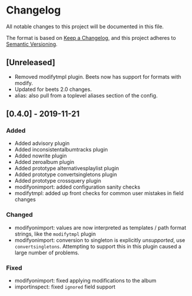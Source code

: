 # Changelog

All notable changes to this project will be documented in this file.

The format is based on [Keep a Changelog](https://keepachangelog.com/en/1.0.0/),
and this project adheres to [Semantic Versioning](https://semver.org/spec/v2.0.0.html).

## [Unreleased]

- Removed modifytmpl plugin. Beets now has support for formats with modify.
- Updated for beets 2.0 changes.
- alias: also pull from a toplevel aliases section of the config.

## [0.4.0] - 2019-11-21

### Added

- Added advisory plugin
- Added inconsistentalbumtracks plugin
- Added nowrite plugin
- Added zeroalbum plugin
- Added prototype alternativesplaylist plugin
- Added prototype convertsingletons plugin
- Added prototype crossquery plugin
- modifyonimport: added configuration sanity checks
- modifytmpl: added up front checks for common user mistakes in field changes

### Changed

- modifyonimport: values are now interpreted as templates / path format strings, like the `modifytmpl` plugin
- modifyonimport: conversion to singleton is explicitly *unsupported*, use `convertsingletons`. Attempting to support this in this plugin caused a large number of problems.

### Fixed

- modifyonimport: fixed applying modifications to the album
- importinspect: fixed `ignored` field support
